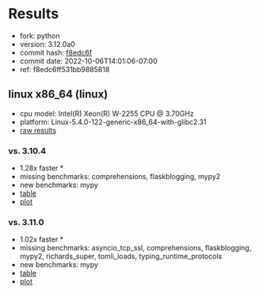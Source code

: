 # Results

- fork: python
- version: 3.12.0a0
- commit hash: [f8edc6f](https://github.com/python/cpython/commit/f8edc6f)
- commit date: 2022-10-06T14:01:06-07:00
- ref: f8edc6ff531bb9885818

## linux x86_64 (linux)

- cpu model: Intel(R) Xeon(R) W-2255 CPU @ 3.70GHz
- platform: Linux-5.4.0-122-generic-x86_64-with-glibc2.31
- [raw results](bm-20221006-linux-x86_64-python-f8edc6ff531bb9885818-3.12.0a0-f8edc6f.json)

### vs. 3.10.4

- 1.28x faster \*
- missing benchmarks: comprehensions, flaskblogging, mypy2
- new benchmarks: mypy
- [table](bm-20221006-linux-x86_64-python-f8edc6ff531bb9885818-3.12.0a0-f8edc6f-vs-3.10.4.md)
- [plot](bm-20221006-linux-x86_64-python-f8edc6ff531bb9885818-3.12.0a0-f8edc6f-vs-3.10.4.png)

### vs. 3.11.0

- 1.02x faster \*
- missing benchmarks: asyncio_tcp_ssl, comprehensions, flaskblogging, mypy2, richards_super, tomli_loads, typing_runtime_protocols
- new benchmarks: mypy
- [table](bm-20221006-linux-x86_64-python-f8edc6ff531bb9885818-3.12.0a0-f8edc6f-vs-3.11.0.md)
- [plot](bm-20221006-linux-x86_64-python-f8edc6ff531bb9885818-3.12.0a0-f8edc6f-vs-3.11.0.png)

